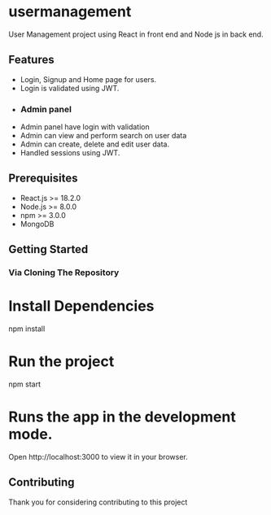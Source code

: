 # usermanagement
User Management project using React in front end and Node js in back end.

## Features

* Login, Signup and Home page for users.
* Login is validated using JWT.
* ### Admin panel
* Admin panel have login with validation 
* Admin can view and perform search on user data
* Admin can create, delete and edit user data.
*  Handled sessions using JWT.

## Prerequisites

* React.js >= 18.2.0
* Node.js >= 8.0.0
* npm >= 3.0.0
* MongoDB

## Getting Started

### Via Cloning The Repository

# Install Dependencies
npm install

# Run the project
npm start

# Runs the app in the development mode.
Open http://localhost:3000 to view it in your browser.

## Contributing

Thank you for considering contributing to this project
